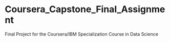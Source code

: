 # Coursera_Capstone_Final_Assignment
Final Project for the Coursera/IBM Specialization Course in Data Science
